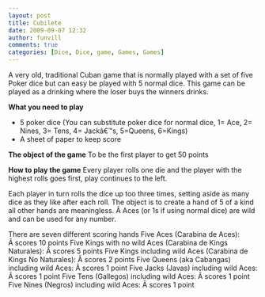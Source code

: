 ```yaml
---
layout: post
title: Cubilete
date: 2009-09-07 12:32
author: funvill
comments: true
categories: [Dice, Dice, game, Games, Games]
---
```

A very old, traditional Cuban game that is normally played with a set of five Poker dice but can easy be played with 5 normal dice.
This game can be played as a drinking where the loser buys the winners drinks.

<strong>What you need to play</strong>
<ul>
	<li>5 poker dice (You can substitute poker dice for normal dice, 1= Ace, 2= Nines, 3= Tens, 4= Jackâ€™s, 5=Queens, 6=Kings)</li>
	<li>A sheet of paper to keep score</li>
</ul>
<strong>The object of the game</strong>
To be the first player to get 50 points

<strong>How to play the game</strong>
Every player rolls one die and the player with the highest rolls goes first, play continues to the left.

Each player in turn rolls the dice up too three times, setting aside as many dice as they like after each roll. The object is to create a hand of 5 of a kind all other hands are meaningless. Â Aces (or 1s if using normal dice) are wild and can be used for any number.

There are seven different scoring hands
Five Aces (Carabina de Aces): Â scores 10 points
Five Kings with no wild Aces (Carabina de Kings Naturales): Â scores 5 points
Five Kings including wild Aces (Carabina de Kings No Naturales): Â scores 2 points
Five Queens (aka Cabangas) including wild Aces: Â scores 1 point
Five Jacks (Javas) including wild Aces: Â scores 1 point
Five Tens (Gallegos) including wild Aces: Â scores 1 point
Five Nines (Negros) including wild Aces: Â scores 1 point
